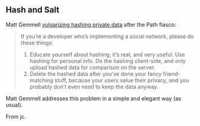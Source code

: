 ## Hash and Salt

Matt Gemmell [vulgarizing hashing private data](http://mattgemmell.com/2012/02/11/hashing-for-privacy-in-social-apps/) after the Path fiasco: 

> If you’re a developer who’s implementing a social network, please do these things:
>
> 1. Educate yourself about hashing; it’s real, and very useful. Use hashing for personal info. Do the hashing client-side, and only upload hashed data for comparison on the server.
> 2. Delete the hashed data after you’ve done your fancy friend-matching stuff, because your users value their privacy, and you probably don’t even need to keep the data anyway.

Matt Gemmell addresses this problem in a simple and elegant way (as usual).

From jc.
